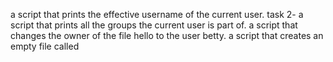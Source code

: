 a script that prints the effective username of the current user.
task 2- a script that prints all the groups the current user is part of.
a script that changes the owner of the file hello to the user betty.
a script that creates an empty file called
